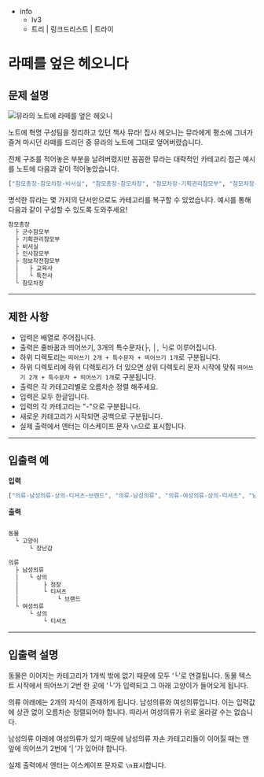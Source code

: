 - info
    - lv3
    - 트리 | 링크드리스트 | 트라이

# 라떼를 엎은 헤오니다

## 문제 설명

![뮤라의 노트에 라떼를 엎은 헤오니](./11_1.webp)

노트에 혁명 구성팀을 정리하고 있던 책사 뮤라! 집사 헤오니는 뮤라에게 평소에 그녀가 즐겨 마시던 라떼를 드리던 중 뮤라의 노트에 그대로 엎어버렸습니다.

전체 구조를 적어놓은 부분을 날려버렸지만 꼼꼼한 뮤라는 대략적인 카테고리 접근 예시를 노트에 다음과 같이 적어놓았습니다.

```py
["참모총장-참모차장-비서실", "참모총장-참모차장", "참모차장-기획관리참모부", "참모차장-인사참모부", "참모차장-정보작전참모부", "참모총장-참모차장-군수참모부", "정보작전참모부-특전사", "정보작전참모부-교육사"]
```

명석한 뮤라는 몇 가지의 단서만으로도 카테고리를 복구할 수 있었습니다. 예시를 통해 다음과 같이 구성할 수 있도록 도와주세요!

```py
참모총장
  ├ 군수참모부
  ├ 기획관리참모부
  ├ 비서실
  ├ 인사참모부
  ├ 정보작전참모부
  │   ├ 교육사
  │   └ 특전사
  └ 참모차장
```

---

## 제한 사항

- 입력은 배열로 주어집니다.
- 출력은 줄바꿈과 띄어쓰기, 3개의 특수문자(├, │, └)로 이루어집니다.
- 하위 디렉토리는 `띄어쓰기 2개 + 특수문자 + 띄어쓰기 1개`로 구분됩니다.
- 하위 디렉토리에 하위 디렉토리가 더 있으면 상위 디렉토리 문자 시작에 맞춰 `띄어쓰기 2개 + 특수문자 + 띄어쓰기 1개`로 구분됩니다.
- 출력은 각 카테고리별로 오름차순 정렬 해주세요.
- 입력은 모두 한글입니다.
- 입력의 각 카테고리는 "-"으로 구분됩니다.
- 새로운 카테고리가 시작되면 공백으로 구분됩니다.
- 실제 출력에서 엔터는 이스케이프 문자 `\n`으로 표시합니다.
---

## 입출력 예

**입력**

```jsx
["의류-남성의류-상의-티셔츠-브랜드", "의류-남성의류", "의류-여성의류-상의-티셔츠", "남성의류-상의-정장", "동물-고양이-장난감"]
```

**출력**

```jsx

동물
  └ 고양이
      └ 장난감

의류
  ├ 남성의류
  │   └ 상의
  │       ├ 정장
  │       └ 티셔츠
  │           └ 브랜드
  └ 여성의류
      └ 상의
          └ 티셔츠
```
---

## 입출력 설명

동물은 이어지는 카테고리가 1개씩 밖에 없기 때문에 모두 ‘└’로 연결됩니다. 동물 텍스트 시작에서 띄어쓰기 2번 한 곳에 ‘└’가 입력되고 그 아래 고양이가 들어오게 됩니다.

의류 아래에는 2개의 자식이 존재하게 됩니다. 남성의류와 여성의류입니다. 이는 입력값에 상관 없이 오름차순 정렬되어야 합니다. 따라서 여성의류가 위로 올라갈 수는 없습니다.

남성의류 아래에 여성의류가 있기 때문에 남성의류 자손 카테고리들이 이어질 때는 맨 앞에 띄어쓰기 2번에 ‘│’가 있어야 합니다.

실제 출력에서 엔터는 이스케이프 문자로 `\n`표시합니다.